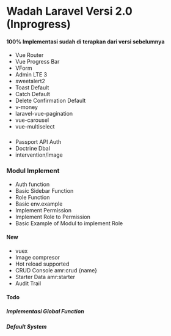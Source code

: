 # Wadah Laravel Versi 2.0 (Inprogress)

#### 100% Implementasi sudah di terapkan dari versi sebelumnya

-   Vue Router
-   Vue Progress Bar
-   VForm
-   Admin LTE 3
-   sweetalert2
-   Toast Default
-   Catch Default
-   Delete Confirmation Default
-   v-money
-   laravel-vue-pagination
-   vue-carousel
-   vue-multiselect

###

-   Passport API Auth
-   Doctrine Dbal
-   intervention/image

### Modul Implement

-   Auth function
-   Basic Sidebar Function
-   Role Function
-   Basic env.example
-   Implement Permission
-   Implement Role to Permission 
-   Basic Example of Modul to implement Role

#### New

-   vuex
-   Image compresor
-   Hot reload supported
-   CRUD Console amr:crud {name}
-   Starter Data amr:starter 
-   Audit Trail

#### Todo

##### Implementasi Global Function

##### Default System



